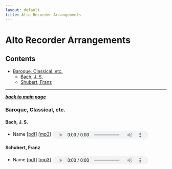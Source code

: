 ```yaml
---
layout: default
title: Alto Recorder Arrangements
---
```


# Alto Recorder Arrangements
## Contents

- [Baroque, Classical, etc.](#baroque-classical-etc)
  - [Bach, J. S.](#bach-j-s)
  - [Shubert, Franz](#schubert-franz)

---
[***back to main page***](index.md)
### Baroque, Classical, etc.
#### Bach, J. S.
- Name \[[pdf](recorder-alto/baroque_classical_etc/arioso_from_cantata_bwv-no-156-bach-js.pdf)\] \[[mp3](recorder-alto/baroque_classical_etc/arioso_from_cantata_bwv-no-156-bach-js.mp3)\] <audio controls style="vertical-align: middle; height: 25px;">
  <source src="https://music.sasani.nexus/recorder-alto/baroque_classical_etc/arioso_from_cantata_bwv-no-156-bach-js.mp3" type="audio/mpeg"></audio>

#### Schubert, Franz
- Name \[[pdf](Recorder-alto/Baroque_Classical_etc/Ave_Maria-Schubert_Opus_52_#9_Alto_Recorder_arr_by_Sasani.pdf)\] \[[mp3](Recorder-alto/Baroque_Classical_etc/Ave_Maria-Schubert_Opus_52_#9_Alto_Recorder_arr_by_Sasani.mp3)\] <audio controls style="vertical-align: middle; height: 25px;">  <source src="Recorder-alto/Baroque_Classical_etc/Ave_Maria-Schubert_Opus_52_#9_Alto_Recorder_arr_by_Sasani.mp3" type="audio/mpeg"></audio>